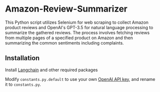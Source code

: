 # Amazon-Review-Summarizer

This Python script utilizes Selenium for web scraping to collect Amazon product reviews and OpenAI's GPT-3.5 for natural language processing to summarize the gathered reviews. The process involves fetching reviews from multiple pages of a specified product on Amazon and then summarizing the common sentiments including complaints.

## Installation 

Install [Langchain](https://github.com/langchain-ai/langchain) and other required packages 

Modify `constants.py.default` to use your own [OpenAI API key](https://platform.openai.com/account/api-keys), and rename it to `constants.py`.

